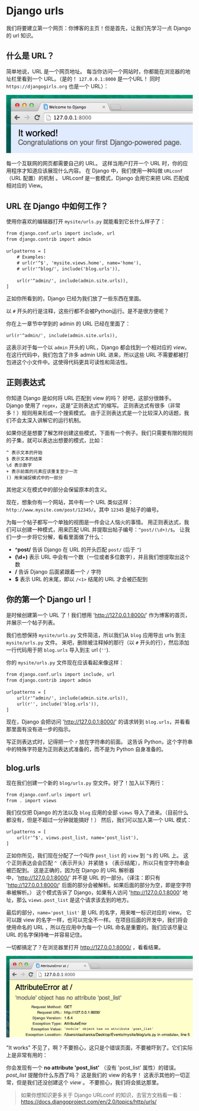 # Django urls

我们将要建立第一个网页：你博客的主页！但是首先，让我们先学习一点 Django 的 url 知识。

## 什么是 URL？

简单地说，URL 是一个网页地址。 每当你访问一个网站时，你都能在浏览器的地址栏里看到一个 URL。（是的！ `127.0.0.1:8000` 是一个URL！ 同时 `https://djangogirls.org` 也是一个 URL）：

![URL][1]

 [1]: images/url.png

每一个互联网的网页都需要自己的 URL。 这样当用户打开一个 URL 时，你的应用程序才知道应该展现什么内容。 在 Django 中，我们使用一种叫做 `URLconf` （URL 配置）的机制 。 URLconf 是一套模式，Django 会用它来把 URL 匹配成相对应的 View。

## URL 在 Django 中如何工作？

使用你喜欢的编辑器打开 `mysite/urls.py` 就能看到它长什么样子了：

    from django.conf.urls import include, url
    from django.contrib import admin
    
    urlpatterns = [
        # Examples:
        # url(r'^$', 'mysite.views.home', name='home'),
        # url(r'^blog/', include('blog.urls')),
    
        url(r'^admin/', include(admin.site.urls)),
    ]
    

正如你所看到的，Django 已经为我们放了一些东西在里面。

以 `#` 开头的行是注释，这些行都不会被Python运行。是不是很方便呢？

你在上一章节中学到的 admin 的 URL 已经在里面了：

    url(r'^admin/', include(admin.site.urls)),
    

这表示对于每一个以 `admin` 开头的 URL，Django 都会找到一个相对应的 *view*。 在这行代码中，我们包含了许多 admin URL 进来，所以这些 URL 不需要都被打包进这个小文件中。这使得代码更具可读性和简洁性。

## 正则表达式

你知道 Django 是如何将 URL 匹配到 view 的吗？ 好吧，这部分很棘手。 Django 使用了 `regex`，这是“正则表达式”的缩写。 正则表达式有很多（非常多！）规则用来形成一个搜索模式。 由于正则表达式是一个比较深入的话题，我们不会太深入讲解它的运行机制。

如果你还是想要了解怎样创建这些模式，下面有一个例子。我们只需要有限的规则的子集，就可以表达出想要的模式，比如：

    ^ 表示文本的开始
    $ 表示文本的结束
    \d 表示数字
    + 表示前面的元素应该重复至少一次
    () 用来捕捉模式中的一部分
    

其他定义在模式中的部分会保留原本的含义。

现在，想象你有一个网站，其中有一个 URL 类似这样：`http://www.mysite.com/post/12345/`。其中 `12345` 是帖子的编号。

为每一个帖子都写一个单独的视图是一件会让人恼火的事情。 用正则表达式，我们可以创建一种模式，用来匹配 URL 并提取出帖子编号：`^post/(\d+)/$`。 让我们一步一步将它分解，看看里面做了什么：


* **^post/** 告诉 Django 在 URL 的开头匹配 `post/` (后于 `^`)
* **(\d+)** 表示 URL 中会有一个数（一位或者多位数字），并且我们想提取出这个数
* **/** 告诉 Django 后面紧跟着一个 `/` 字符
* **$** 表示 URL 的末尾，即以 `/<1>` 结尾的 URL 才会被匹配到

## 你的第一个 Django url！

是时候创建第一个 URL 了！我们想用 'http://127.0.0.1:8000/' 作为博客的首页，并展示一个帖子列表。

我们也想保持 `mysite/urls.py` 文件简洁，所以我们从 `blog` 应用导出 urls 到主 `mysite/urls.py` 文件。
来吧，删除被注释掉的那行（以 `#` 开头的行），然后添加一行代码用于把 `blog.urls` 导入到主 url (`''`).
    
你的 `mysite/urls.py` 文件现在应该看起来像这样：
        
    from django.conf.urls import include, url
    from django.contrib import admin
            
    urlpatterns = [
        url(r'^admin/', include(admin.site.urls)),
        url(r'', include('blog.urls')),
    ]
            
        
现在，Django 会把访问 'http://127.0.0.1:8000/' 的请求转到 `blog.urls`，并看看那里面有没有进一步的指示。
        
写正则表达式时，记得把一个 `r` 放在字符串的前面。 这告诉 Python，这个字符串中的特殊字符是为正则表达式准备的，而不是为 Python 自身准备的。
        
## blog.urls
        
现在我们创建一个新的 `blog/urls.py` 空文件。好了！加入以下两行：
        
    from django.conf.urls import url
    from . import views

我们仅仅把 Django 的方法以及 `blog` 应用的全部 `views` 导入了进来。（目前什么都没有，但是不超过一分钟就能搞好！） 然后，我们可以加入第一个 URL 模式：
        
    urlpatterns = [
        url(r'^$', views.post_list, name='post_list'),
    ]
            
        
正如你所见，我们现在分配了一个叫作 `post_list` 的 `view` 到 `^$` 的 URL 上。 这个正则表达会会匹配 `^`（表示开头）并紧随 `$` （表示结尾），所以只有空字符串会被匹配到。 这是正确的，因为在 Django 的 URL 解析器中，'http://127.0.0.1:8000/' 并不是 URL 的一部分。（译注：即只有 'http://127.0.0.1:8000/' 后面的部分会被解析。如果后面的部分为空，即是空字符串被解析。） 这个模式告诉了 Django，如果有人访问 'http://127.0.0.1:8000' 地址，那么 `views.post_list` 是这个请求该去到的地方。
        
最后的部分，`name='post_list'` 是 URL 的名字，用来唯一标识对应的 view。 它可以跟 view 的名字一样，也可以完全不一样。 在项目后面的开发中，我们将会使用命名的 URL ，所以在应用中为每一个 URL 命名是重要的。我们应该尽量让 URL 的名字保持唯一并容易记住。
        
一切都搞定了？在浏览器里打开 http://127.0.0.1:8000/ ，看看结果。
        
![错误][2]
        
"It works" 不见了，啊？不要担心，这只是个错误页面，不要被吓到了。它们实际上是非常有用的：
        
你会发现有一个 **no attribute 'post_list'** （没有 'post_list' 属性）的错误。 *post_list* 提醒你什么东西了吗？ 这是我们的 view 的名字！ 这表示其他的一切正常，但是我们还没创建这个 *view* 。 不要担心，我们将会抵达那里。
        
> 如果你想知识更多关于 Django URLconf 的知识，去官方文档看一看：https://docs.djangoproject.com/en/2.0/topics/http/urls/

 [2]: images/error1.png
